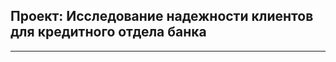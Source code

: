 ## Проект: Исследование надежности клиентов для кредитного отдела банка
___________________________________________________________________________

